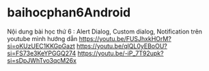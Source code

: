 # baihocphan6Android
Nội dung bài học thứ 6 : Alert Dialog, Custom dialog, Notification trên youtube mình hướng dẫn
https://youtu.be/FUSJhxkHOrM?si=oKUzUEC1KKGpGazt
https://youtu.be/qlQL0yEBoOU?si=FS73e3KeYPGGQ274
https://youtu.be/-iP_7T92upk?si=sDpJWhTvo3qcM26x
